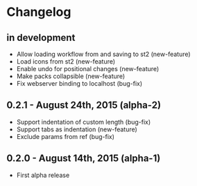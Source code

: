 Changelog
=========

in development
--------------

* Allow loading workflow from and saving to st2 (new-feature)
* Load icons from st2 (new-feature)
* Enable undo for positional changes (new-feature)
* Make packs collapsible (new-feature)
* Fix webserver binding to localhost (bug-fix)

0.2.1 - August 24th, 2015 (alpha-2)
-----------------------------------

* Support indentation of custom length (bug-fix)
* Support tabs as indentation (new-feature)
* Exclude params from ref (bug-fix)

0.2.0 - August 14th, 2015 (alpha-1)
-----------------------------------

* First alpha release

